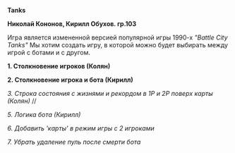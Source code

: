 **Tanks**

__Николай Кононов, Кирилл Обухов. гр.103__

Игра является измененной версией популярной игры 1990-х _"Battle City Tanks"_
Мы хотим создать игру, в которой можно будет выбирать между игрой с ботами и с другом.

__1. Столкновение игроков (Колян)__

__2. Столкновение игрока и бота (Кирилл)__

_3. Строка состояния с жизнями и рекордом в 1P и 2P поверх карты (Колян)_ //

_5. Логика бота (Кирилл)_

_6. Добавить 'карты' в режим игры с 2 игроками_

_7. Убрать удаление пуль после смерти бота_
